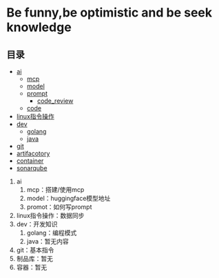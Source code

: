 # Be funny,be optimistic and be seek knowledge
## 目录
- [ai](./ai)
  - [mcp](./ai/mcp/)
  - [model](./ai/model/)
  - [prompt](./ai/prompt/) 
    - [code_review](./ai/prompt/code_review/)
  - [code](./ai/code/)
- [linux指令操作](./linux) 
- [dev](./dev) 
  - [golang](./dev/golang/) 
  - [java](./dev/java/) 
- [git](./git)
- [artifacotory](./artifactory/)
- [container](./container/)
- [sonarqube](./sonarqube/)

1. ai
   1. mcp：搭建/使用mcp
   2. model：huggingface模型地址
   3. promot：如何写prompt
2. linux指令操作：数据同步
3. dev：开发知识
   1. golang：编程模式
   2. java：暂无内容 
4. git：基本指令
5. 制品库：暂无
6. 容器：暂无